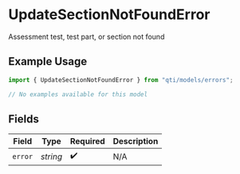 # UpdateSectionNotFoundError

Assessment test, test part, or section not found

## Example Usage

```typescript
import { UpdateSectionNotFoundError } from "qti/models/errors";

// No examples available for this model
```

## Fields

| Field              | Type               | Required           | Description        |
| ------------------ | ------------------ | ------------------ | ------------------ |
| `error`            | *string*           | :heavy_check_mark: | N/A                |